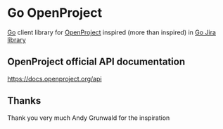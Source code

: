 # Go OpenProject

[Go](https://golang.org/) client library for [OpenProject](https://www.openproject.org) inspired (more than inspired) in [Go Jira library](https://github.com/andygrunwald/go-jira) 


## OpenProject official API documentation
https://docs.openproject.org/api

## Thanks

Thank you very much Andy Grunwald for the inspiration
